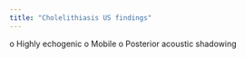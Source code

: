 ```yaml
---
title: "Cholelithiasis US findings"
---
```

o Highly echogenic
o Mobile
o Posterior acoustic
shadowing

